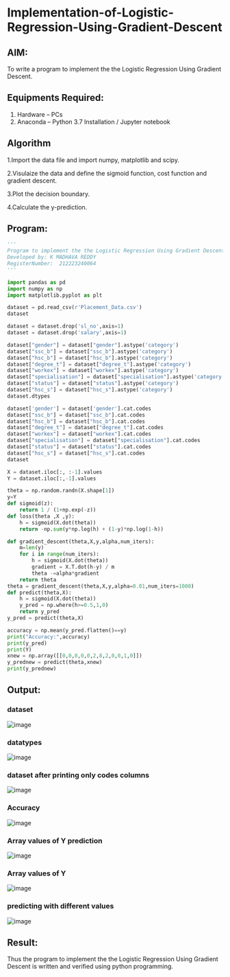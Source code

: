 # Implementation-of-Logistic-Regression-Using-Gradient-Descent

## AIM:
To write a program to implement the the Logistic Regression Using Gradient Descent.

## Equipments Required:
1. Hardware – PCs
2. Anaconda – Python 3.7 Installation / Jupyter notebook

## Algorithm
1.Import the data file and import numpy, matplotlib and scipy.

2.Visulaize the data and define the sigmoid function, cost function and gradient descent.

3.Plot the decision boundary.

4.Calculate the y-prediction.

## Program:
```python
'''
Program to implement the the Logistic Regression Using Gradient Descent.
Developed by: K MADHAVA REDDY
RegisterNumber:  212223240064
'''

import pandas as pd
import numpy as np
import matplotlib.pyplot as plt

dataset = pd.read_csv(r'Placement_Data.csv')
dataset

dataset = dataset.drop('sl_no',axis=1)
dataset = dataset.drop('salary',axis=1)

dataset["gender"] = dataset["gender"].astype('category')
dataset["ssc_b"] = dataset["ssc_b"].astype('category')
dataset["hsc_b"] = dataset["hsc_b"].astype('category')
dataset["degree_t"] = dataset["degree_t"].astype('category')
dataset["workex"] = dataset["workex"].astype('category')
dataset["specialisation"] = dataset["specialisation"].astype('category')
dataset["status"] = dataset["status"].astype('category')
dataset["hsc_s"] = dataset["hsc_s"].astype('category')
dataset.dtypes

dataset['gender'] = dataset['gender'].cat.codes
dataset["ssc_b"] = dataset["ssc_b"].cat.codes
dataset["hsc_b"] = dataset["hsc_b"].cat.codes
dataset["degree_t"] = dataset["degree_t"].cat.codes
dataset["workex"] = dataset["workex"].cat.codes
dataset["specialisation"] = dataset["specialisation"].cat.codes
dataset["status"] = dataset["status"].cat.codes
dataset["hsc_s"] = dataset["hsc_s"].cat.codes
dataset

X = dataset.iloc[:, :-1].values
Y = dataset.iloc[:,-1].values

theta = np.random.randn(X.shape[1])
y=Y
def sigmoid(z):
    return 1 / (1+np.exp(-z))
def loss(theta ,X ,y):
    h = sigmoid(X.dot(theta))
    return -np.sum(y*np.log(h) + (1-y)*np.log(1-h))

def gradient_descent(theta,X,y,alpha,num_iters):
    m=len(y)
    for i in range(num_iters):
        h = sigmoid(X.dot(theta))
        gradient = X.T.dot(h-y) / m
        theta -=alpha*gradient
    return theta
theta = gradient_descent(theta,X,y,alpha=0.01,num_iters=1000)
def predict(theta,X):
    h = sigmoid(X.dot(theta))
    y_pred = np.where(h>=0.5,1,0)
    return y_pred
y_pred = predict(theta,X)

accuracy = np.mean(y_pred.flatten()==y)
print("Accuracy:",accuracy)
print(y_pred)
print(Y)
xnew = np.array([[0,0,0,0,0,2,8,2,0,0,1,0]])
y_prednew = predict(theta,xnew)
print(y_prednew)
```

## Output:
### dataset
![image](https://github.com/Madhavareddy09/-Implementation-of-Logistic-Regression-Using-Gradient-Descent/assets/145742470/8df2bfc9-121c-4c30-83b9-0e3d880c183c)

### datatypes
![image](https://github.com/Madhavareddy09/-Implementation-of-Logistic-Regression-Using-Gradient-Descent/assets/145742470/4ceed3c3-6976-4fe6-8d88-e9c772c644ea)

### dataset after printing only codes columns
![image](https://github.com/Madhavareddy09/-Implementation-of-Logistic-Regression-Using-Gradient-Descent/assets/145742470/dde79df5-c8cb-4996-a8de-88d23fb90850)

### Accuracy
![image](https://github.com/Madhavareddy09/-Implementation-of-Logistic-Regression-Using-Gradient-Descent/assets/145742470/633706d9-e413-4759-bff3-eca1946864a8)

### Array values of Y prediction
![image](https://github.com/Madhavareddy09/-Implementation-of-Logistic-Regression-Using-Gradient-Descent/assets/145742470/9f957773-e789-4f87-88d7-8ee7d8e54a80)

### Array values of Y
![image](https://github.com/Madhavareddy09/-Implementation-of-Logistic-Regression-Using-Gradient-Descent/assets/145742470/56420e72-baf9-46c4-9229-f3244b238523)

### predicting with different values
![image](https://github.com/Madhavareddy09/-Implementation-of-Logistic-Regression-Using-Gradient-Descent/assets/145742470/6f6447d1-5e0c-4267-883f-734d60ac19d9)


## Result:
Thus the program to implement the the Logistic Regression Using Gradient Descent is written and verified using python programming.

